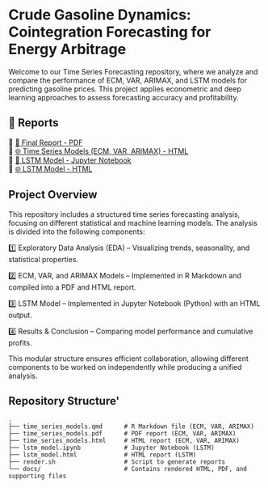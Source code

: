 # Crude Gasoline Dynamics: Cointegration Forecasting for Energy Arbitrage

Welcome to our Time Series Forecasting repository, where we analyze and compare the performance of ECM, VAR, ARIMAX, and LSTM models for predicting gasoline prices. This project applies econometric and deep learning approaches to assess forecasting accuracy and profitability.

## 📄 Reports

🔹 [📑 Final Report - PDF](time_series_models.pdf)  
🔹 [🌐 Time Series Models (ECM, VAR, ARIMAX) - HTML](docs/ECM%2C%20VAR%2C%20ARIMAX.html)  
🔹 [📑 LSTM Model - Jupyter Notebook](lstm_model.ipynb)  
🔹 [🌐 LSTM Model - HTML](lstm_model.html)  


## Project Overview
This repository includes a structured time series forecasting analysis, focusing on different statistical and machine learning models. The analysis is divided into the following components:

1️⃣ Exploratory Data Analysis (EDA) – Visualizing trends, seasonality, and statistical properties.

2️⃣ ECM, VAR, and ARIMAX Models – Implemented in R Markdown and compiled into a PDF and HTML report.

3️⃣ LSTM Model – Implemented in Jupyter Notebook (Python) with an HTML output.

4️⃣ Results & Conclusion – Comparing model performance and cumulative profits.

This modular structure ensures efficient collaboration, allowing different components to be worked on independently while producing a unified analysis.

## Repository Structure'
```
.
├── time_series_models.qmd      # R Markdown file (ECM, VAR, ARIMAX)
├── time_series_models.pdf      # PDF report (ECM, VAR, ARIMAX)
├── time_series_models.html     # HTML report (ECM, VAR, ARIMAX)
├── lstm_model.ipynb            # Jupyter Notebook (LSTM)
├── lstm_model.html             # HTML report (LSTM)
├── render.sh                   # Script to generate reports
└── docs/                       # Contains rendered HTML, PDF, and supporting files
```



